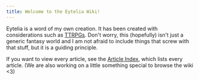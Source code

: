 ```yaml
---
title: Welcome to the Eytelia Wiki!
---
```


Eytelia is a word of my own creation. It has been created with considerations such as [TTRPGs](https://en.wikipedia.org/wiki/Tabletop_role-playing_game). Don't worry, this (hopefully) isn't just a generic fantasy world and I am not afraid to include things that screw with that stuff, but it is a guiding principle. 

If you want to view every article, see the [Article Index](article_index), which lists every article. (We are also working on a little something special to browse the wiki <3)